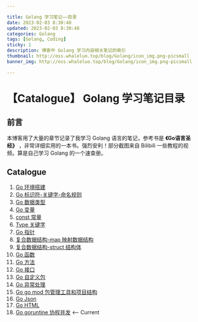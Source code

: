 ```yaml
---

title: Golang 学习笔记——目录
date: 2023-02-03 8:30:48
updated: 2023-02-03 8:30:48
categories: Golang
tags: [Golang, Coding]
sticky: 1
description: 博客中 Golang 学习内容相关笔记的索引
thumbnail: http://oss.whaleluo.top/blog/Golang/icon_img.png-picsmall
banner_img: http://oss.whaleluo.top/blog/Golang/icon_img.png-picsmall

---
```


# 【Catalogue】 Golang 学习笔记目录

## 前言

本博客用了大量的章节记录了我学习 Golang 语言的笔记，参考书是 **《Go语言圣经》** ，非常详细实用的一本书。强烈安利！部分截图来自 Bilibili 一些教程的视频。算是自己学习 Golang 的一个速查册。

## Catalogue

1. [Go 环境搭建](/golang/golang-envbuild-note)
2. [Go 标识符-关键字-命名规则](/golang/golang-id-note)
3. [Go 数据类型](/golang/golang-datatype-note)
4. [Go 变量](/golang/golang-variable-note)
5. [const 常量](/golang/golang-const-note)
6. [Type 关键字](/golang/golang-type-keyword-note)
7. [Go 指针](/golang/golang-pointer-note)
8. [复合数据结构-map 映射数据结构](/golang/golang-map-note)
9. [复合数据结构-struct 结构体](/golang/golang-struct-note)
10. [Go 函数](/golang/golang-function-note)
11. [Go 方法](/golang/golang-method-note)
12. [Go 接口](/golang/golang-interface-note)
13. [Go 自定义包](/golang/golang-package-note)
14. [Go 异常处理](/golang/golang-error-note)
15. [Go go mod 包管理工具和项目结构](/golang/golang-project-and-gomod-note)
16. [Go Json](/golang/golang-JSON-note)
17. [Go HTML](/golang/golang-HTML-note)
18. [Go goruntine 协程并发](/golang/golang-goruntine-note) <-- Current
